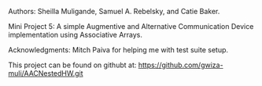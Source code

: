 Authors: Sheilla Muligande, Samuel A. Rebelsky, and Catie Baker.

 Mini Project 5: A simple Augmentive and Alternative Communication Device implementation using Associative Arrays.

 Acknowledgments: Mitch Paiva for helping me with test suite setup.

 This project can be found on githubt at: https://github.com/gwiza-muli/AACNestedHW.git